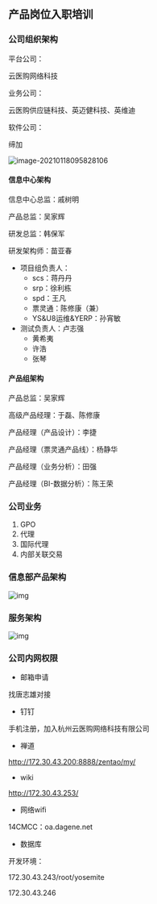 ## 产品岗位入职培训



### 公司组织架构



平台公司：

云医购网络科技

业务公司：

云医购供应链科技、英迈健科技、英维迪

软件公司：

缔加

![image-20210118095828106](C:\Users\Administrator\AppData\Roaming\Typora\typora-user-images\image-20210118095828106.png)



#### 信息中心架构

信息中心总监：戚树明

产品总监：吴家辉

研发总监：韩保军

研发架构师：苗亚春

- 项目组负责人：
  - scs：蒋丹丹
  - srp：徐利栋
  - spd：王凡
  - 票灵通：陈修康（兼）
  - YS&U8运维&YERP：孙宵敏
- 测试负责人：卢志强
  - 黄希夷
  - 许浩
  - 张琴

#### 产品组架构

产品总监：吴家辉

高级产品经理：于磊、陈修康

产品经理（产品设计）：李捷

产品经理（票灵通产品线）：杨静华

产品经理（业务分析）：田强

产品经理（BI-数据分析）：陈王荣

### 公司业务

1. GPO
2. 代理
3. 国际代理
4. 内部关联交易

### 信息部产品架构

![img](http://172.30.43.253/redmine/attachments/download/1164/%E4%BA%A7%E5%93%81%E7%BB%84%E8%A3%85%E5%9B%BE.png)



### 服务架构

![img](http://172.30.43.253/redmine/attachments/download/1177/%E6%9C%8D%E5%8A%A1%E6%8B%86%E5%88%86%E5%9B%BE.jpg)

### 公司内网权限

- 邮箱申请

找唐志雄对接



- 钉钉

手机注册，加入杭州云医购网络科技有限公司

- 禅道

http://172.30.43.200:8888/zentao/my/



- wiki

http://172.30.43.253/



- 网络wifi

14CMCC：oa.dagene.net



- 数据库

开发环境：

172.30.43.243/root/yosemite

172.30.43.246


